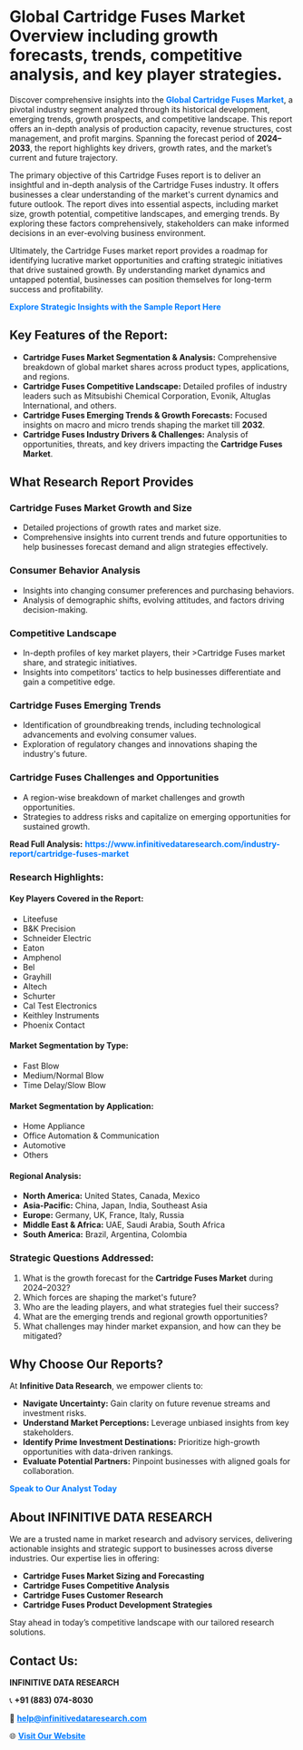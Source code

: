<h1>Global Cartridge Fuses Market Overview including growth forecasts, trends, competitive analysis, and key player strategies.</h1>
<p>
Discover comprehensive insights into the 
<a href="https://www.infinitivedataresearch.com/industry-report/cartridge-fuses-market" rel="dofollow" style="color: #007BFF; text-decoration: none;"><strong>Global Cartridge Fuses Market</strong></a>, a pivotal industry segment analyzed through its historical development, emerging trends, growth prospects, and competitive landscape. This report offers an in-depth analysis of production capacity, revenue structures, cost management, and profit margins. Spanning the forecast period of <strong>2024–2033</strong>, the report highlights key drivers, growth rates, and the market’s current and future trajectory.
</p>
<p>
The primary objective of this Cartridge Fuses report is to deliver an insightful and in-depth analysis of the Cartridge Fuses industry. It offers businesses a clear understanding of the market's current dynamics and future outlook. The report dives into essential aspects, including market size, growth potential, competitive landscapes, and emerging trends. By exploring these factors comprehensively, stakeholders can make informed decisions in an ever-evolving business environment.
</p>
<p>
Ultimately, the Cartridge Fuses market report provides a roadmap for identifying lucrative market opportunities and crafting strategic initiatives that drive sustained growth. By understanding market dynamics and untapped potential, businesses can position themselves for long-term success and profitability.
</p>
<p>
<a href="https://www.infinitivedataresearch.com/request-sample/reportId=106895" style="color: #007BFF; text-decoration: none;"><strong>Explore Strategic Insights with the Sample Report Here</strong></a>
</p>

<h2>Key Features of the Report:</h2>
<ul>
<li><strong>Cartridge Fuses Market Segmentation & Analysis:</strong> Comprehensive breakdown of global market shares across product types, applications, and regions.</li>
<li><strong>Cartridge Fuses Competitive Landscape:</strong> Detailed profiles of industry leaders such as Mitsubishi Chemical Corporation, Evonik, Altuglas International, and others.</li>
<li><strong>Cartridge Fuses Emerging Trends & Growth Forecasts:</strong> Focused insights on macro and micro trends shaping the market till <strong>2032</strong>.</li>
<li><strong>Cartridge Fuses Industry Drivers & Challenges:</strong> Analysis of opportunities, threats, and key drivers impacting the <strong>Cartridge Fuses Market</strong>.</li>
</ul>

<h2>What Research Report Provides</h2>
<h3>Cartridge Fuses Market Growth and Size</h3>
<ul>
<li>Detailed projections of growth rates and market size.</li>
<li>Comprehensive insights into current trends and future opportunities to help businesses forecast demand and align strategies effectively.</li>
</ul>

<h3>Consumer Behavior Analysis</h3>
<ul>
<li>Insights into changing consumer preferences and purchasing behaviors.</li>
<li>Analysis of demographic shifts, evolving attitudes, and factors driving decision-making.</li>
</ul>

<h3>Competitive Landscape</h3>
<ul>
<li>In-depth profiles of key market players, their >Cartridge Fuses market share, and strategic initiatives.</li>
<li>Insights into competitors' tactics to help businesses differentiate and gain a competitive edge.</li>
</ul>

<h3>Cartridge Fuses Emerging Trends</h3>
<ul>
<li>Identification of groundbreaking trends, including technological advancements and evolving consumer values.</li>
<li>Exploration of regulatory changes and innovations shaping the industry's future.</li>
</ul>

<h3>Cartridge Fuses Challenges and Opportunities</h3>
<ul>
<li>A region-wise breakdown of market challenges and growth opportunities.</li>
<li>Strategies to address risks and capitalize on emerging opportunities for sustained growth.</li>
</ul>
<p><strong>Read Full Analysis:</strong> <a href="https://www.infinitivedataresearch.com/industry-report/cartridge-fuses-market" rel="dofollow" style="color: #007BFF; text-decoration: none;"><strong>https://www.infinitivedataresearch.com/industry-report/cartridge-fuses-market</strong></a></p>
<h3>Research Highlights:</h3>
<h4>Key Players Covered in the Report:</h4>
<ul><li>Liteefuse</li><li>B&amp;K Precision</li><li>Schneider Electric</li><li>Eaton</li><li>Amphenol</li><li>Bel</li><li>Grayhill</li><li>Altech</li><li>Schurter</li><li>Cal Test Electronics</li><li>Keithley Instruments</li><li>Phoenix Contact</li></ul>
<h4>Market Segmentation by Type:</h4>
<ul><li>Fast Blow</li><li>Medium/Normal Blow</li><li>Time Delay/Slow Blow</li></ul>
<h4>Market Segmentation by Application:</h4>
<ul><li>Home Appliance</li><li>Office Automation &amp; Communication</li><li>Automotive</li><li>Others</li></ul>

<h4>Regional Analysis:</h4>
<ul>
<li><strong>North America:</strong> United States, Canada, Mexico</li>
<li><strong>Asia-Pacific:</strong> China, Japan, India, Southeast Asia</li>
<li><strong>Europe:</strong> Germany, UK, France, Italy, Russia</li>
<li><strong>Middle East & Africa:</strong> UAE, Saudi Arabia, South Africa</li>
<li><strong>South America:</strong> Brazil, Argentina, Colombia</li>
</ul>

<h3>Strategic Questions Addressed:</h3>
<ol>
<li>What is the growth forecast for the <strong>Cartridge Fuses Market</strong> during 2024–2032?</li>
<li>Which forces are shaping the market's future?</li>
<li>Who are the leading players, and what strategies fuel their success?</li>
<li>What are the emerging trends and regional growth opportunities?</li>
<li>What challenges may hinder market expansion, and how can they be mitigated?</li>
</ol>

<h2>Why Choose Our Reports?</h2>
<p>At <strong>Infinitive Data Research</strong>, we empower clients to:</p>
<ul>
<li><strong>Navigate Uncertainty:</strong> Gain clarity on future revenue streams and investment risks.</li>
<li><strong>Understand Market Perceptions:</strong> Leverage unbiased insights from key stakeholders.</li>
<li><strong>Identify Prime Investment Destinations:</strong> Prioritize high-growth opportunities with data-driven rankings.</li>
<li><strong>Evaluate Potential Partners:</strong> Pinpoint businesses with aligned goals for collaboration.</li>
</ul>
<p><a href="https://www.infinitivedataresearch.com/industry-report/cartridge-fuses-market" rel="dofollow" style="color: #007BFF; text-decoration: none;"><strong>Speak to Our Analyst Today</strong></a></p>

<h2>About INFINITIVE DATA RESEARCH</h2>
<p>We are a trusted name in market research and advisory services, delivering actionable insights and strategic support to businesses across diverse industries. Our expertise lies in offering:</p>
<ul>
<li><strong>Cartridge Fuses Market Sizing and Forecasting</strong></li>
<li><strong>Cartridge Fuses Competitive Analysis</strong></li>
<li><strong>Cartridge Fuses Customer Research</strong></li>
<li><strong>Cartridge Fuses Product Development Strategies</strong></li>
</ul>
<p>Stay ahead in today’s competitive landscape with our tailored research solutions.</p>

<h2>Contact Us:</h2>
<p><strong>INFINITIVE DATA RESEARCH</strong></p>
<p>📞 <strong>+91 (883) 074-8030</strong></p>
<p>📧 <strong><a href="mailto:help@infinitivedataresearch.com" style="color: #007BFF;">help@infinitivedataresearch.com</a></strong></p>
<p>🌐 <strong><a href="https://www.infinitivedataresearch.com" rel="dofollow" style="color: #007BFF;">Visit Our Website</a></strong></p>